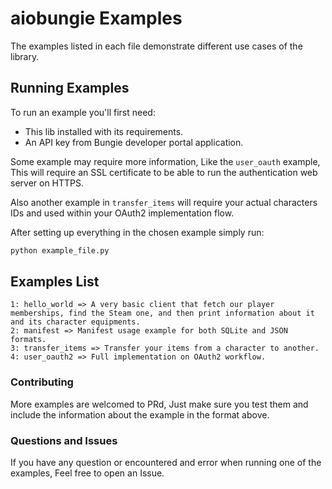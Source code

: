 # aiobungie Examples

The examples listed in each file demonstrate different use cases of the library.

## Running Examples
To run an example you'll first need:
* This lib installed with its requirements.
* An API key from Bungie developer portal application.

Some example may require more information, Like the `user_oauth` example,
This will require an SSL certificate to be able to run the authentication web server on HTTPS.

Also another example in `transfer_items` will require your actual characters IDs and used within your OAuth2 implementation flow.

After setting up everything in the chosen example simply run:
```py
python example_file.py
```

## Examples List
```
1: hello_world => A very basic client that fetch our player memberships, find the Steam one, and then print information about it and its character equipments.
2: manifest => Manifest usage example for both SQLite and JSON formats.
3: transfer_items => Transfer your items from a character to another.
4: user_oauth2 => Full implementation on OAuth2 workflow.
```

### Contributing
More examples are welcomed to PRd, Just make sure you test them and include the information about
the example in the format above.

### Questions and Issues
If you have any question or encountered and error when running one of the examples, Feel free to open
an Issue.
